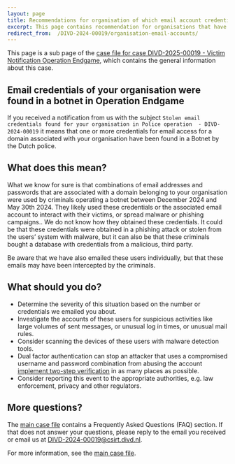```yaml
---
layout: page
title: Recommendations for organisation of which email account credentials were  found in operation Endgame
excerpt: This page contains recommendation for organisations that have received a  notification from us about email credentials that were found as part of Operation Endgame
redirect_from:  /DIVD-2024-00019/organisation-email-accounts/
---
```

This page is a sub page of the [case file for case DIVD-2025-00019 - Victim Notification Operation Endgame](/DIVD-2029-00019/), which contains the general information about this case.

## Email credentials of your organisation were found in a botnet in Operation Endgame

If you received a notification from us with the subject `Stolen email credentials found for your organisation in Police operation  - DIVD-2024-00019` it means that one or more credentials for email access for a domain associated with your organisation have been found in a Botnet by the Dutch police.

## What does this mean?

What we know for sure is that combinations of email addresses and passwords that are associated with a domain belonging to your organisation were used by criminals operating a botnet between December 2024 and May 30th 2024. They likely used these credentials or  the associated email account to interact with their victims, or spread malware or phishing campaigns..
We do not know how they obtained these credentials. It could be that these credentials were obtained in a phishing attack or stolen from the users’ system with malware, but it can also be that these criminals bought a database with credentials from a malicious, third party.

Be aware that we have also emailed these users individually, but that these emails may have been intercepted by the criminals.

## What should you do?

* Determine the severity of this situation based on the number or credentials we emailed you about.
* Investigate the accounts of these users for suspicious activities like large volumes of sent messages, or unusual log in times, or unusual mail rules.
* Consider scanning the devices of these users with malware detection tools.
* Dual factor authentication can stop an attacker that uses a compromised username and password combination from abusing the account [implement two-step verification](https://ssd.eff.org/module/how-enable-two-factor-authentication) in as many places as possible.
* Consider reporting this event to the appropriate authorities, e.g. law enforcement, privacy and other regulators.

## More questions?

The [main case file](/DIVD-2024-00019/) contains a Frequently Asked Questions (FAQ) section. If that does not answer your questions, please reply to the email you received or email us at [DIVD-2024-00019@csirt.divd.nl](mailto:DIVD-2024-00019@csirt.divd.nl?SUBJECT:Question+about+DIVD-2024-00019).

For more information, see the [main case file](/DIVD-2024-00019/).



